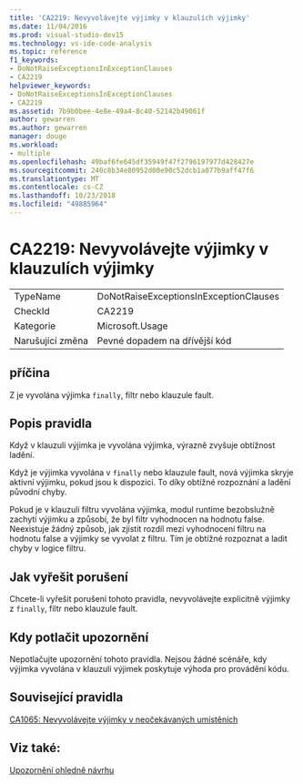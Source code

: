 ```yaml
---
title: 'CA2219: Nevyvolávejte výjimky v klauzulích výjimky'
ms.date: 11/04/2016
ms.prod: visual-studio-dev15
ms.technology: vs-ide-code-analysis
ms.topic: reference
f1_keywords:
- DoNotRaiseExceptionsInExceptionClauses
- CA2219
helpviewer_keywords:
- DoNotRaiseExceptionsInExceptionClauses
- CA2219
ms.assetid: 7b9b0bee-4e8e-49a4-8c40-52142b49061f
author: gewarren
ms.author: gewarren
manager: douge
ms.workload:
- multiple
ms.openlocfilehash: 49baf6fe645df35949f47f2796197977d428427e
ms.sourcegitcommit: 240c8b34e80952d00e90c52dcb1a077b9aff47f6
ms.translationtype: MT
ms.contentlocale: cs-CZ
ms.lasthandoff: 10/23/2018
ms.locfileid: "49885964"
---
```

# <a name="ca2219-do-not-raise-exceptions-in-exception-clauses"></a>CA2219: Nevyvolávejte výjimky v klauzulích výjimky

|||
|-|-|
|TypeName|DoNotRaiseExceptionsInExceptionClauses|
|CheckId|CA2219|
|Kategorie|Microsoft.Usage|
|Narušující změna|Pevné dopadem na dřívější kód|

## <a name="cause"></a>příčina
 Z je vyvolána výjimka `finally`, filtr nebo klauzule fault.

## <a name="rule-description"></a>Popis pravidla
 Když v klauzuli výjimka je vyvolána výjimka, výrazně zvyšuje obtížnost ladění.

 Když je výjimka vyvolána v `finally` nebo klauzule fault, nová výjimka skryje aktivní výjimku, pokud jsou k dispozici. To díky obtížné rozpoznání a ladění původní chyby.

 Pokud je v klauzuli filtru vyvolána výjimka, modul runtime bezobslužně zachytí výjimku a způsobí, že byl filtr vyhodnocen na hodnotu false. Neexistuje žádný způsob, jak zjistit rozdíl mezi vyhodnocení filtru na hodnotu false a výjimky se vyvolat z filtru. Tím je obtížné rozpoznat a ladit chyby v logice filtru.

## <a name="how-to-fix-violations"></a>Jak vyřešit porušení
 Chcete-li vyřešit porušení tohoto pravidla, nevyvolávejte explicitně výjimky z `finally`, filtr nebo klauzule fault.

## <a name="when-to-suppress-warnings"></a>Kdy potlačit upozornění
 Nepotlačujte upozornění tohoto pravidla. Nejsou žádné scénáře, kdy výjimka vyvolána v klauzuli výjimek poskytuje výhoda pro provádění kódu.

## <a name="related-rules"></a>Související pravidla
 [CA1065: Nevyvolávejte výjimky v neočekávaných umístěních](../code-quality/ca1065-do-not-raise-exceptions-in-unexpected-locations.md)

## <a name="see-also"></a>Viz také:
 [Upozornění ohledně návrhu](../code-quality/design-warnings.md)